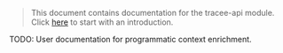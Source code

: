 > This document contains documentation for the tracee-api module. Click [here](..) to start with an introduction.

TODO: User documentation for programmatic context enrichment.